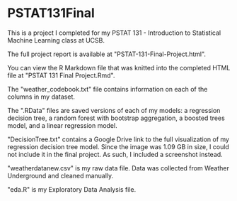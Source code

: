# PSTAT131Final

This is a project I completed for my PSTAT 131 - Introduction to Statistical Machine Learning class at UCSB. 

The full project report is available at "PSTAT-131-Final-Project.html".

You can view the R Markdown file that was knitted into the completed HTML file at "PSTAT 131 Final Project.Rmd".

The "weather_codebook.txt" file contains information on each of the columns in my dataset.

The ".RData" files are saved versions of each of my models: a regression decision tree, a random forest with bootstrap 
aggregation, a boosted trees model, and a linear regression model.

"DecisionTree.txt" contains a Google Drive link to the full visualization of my regression decision tree model. Since the
image was 1.09 GB in size, I could not include it in the final project. As such, I included a screenshot instead. 

"weatherdatanew.csv" is my raw data file. Data was collected from Weather Underground and cleaned manually. 

"eda.R" is my Exploratory Data Analysis file.
